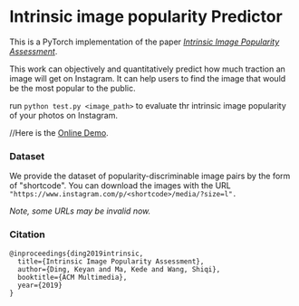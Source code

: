 # Intrinsic image popularity Predictor

This is a PyTorch implementation of the paper [*Intrinsic Image Popularity Assessment*](https://arxiv.org/abs/1907.01985).

This work can objectively and quantitatively predict how much traction an image will get on Instagram. 
It can help users to find the image that would be the most popular to the public.

run ```python test.py <image_path>``` to evaluate thr intrinsic image popularity of your photos on Instagram. 

//Here is the [Online Demo](http://popularity.keyan.work/).

### Dataset
We provide the dataset of popularity-discriminable image pairs by the form of "shortcode". You can download the images with the URL ```"https://www.instagram.com/p/<shortcode>/media/?size=l".``` 

*Note, some URLs may be invalid now.*

### Citation
```
@inproceedings{ding2019intrinsic,
  title={Intrinsic Image Popularity Assessment},
  author={Ding, Keyan and Ma, Kede and Wang, Shiqi},
  booktitle={ACM Multimedia}, 
  year={2019}
}
```
